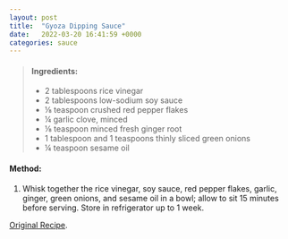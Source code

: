 ```yaml
---
layout: post
title:  "Gyoza Dipping Sauce"
date:   2022-03-20 16:41:59 +0000
categories: sauce
---
```

> #### Ingredients:
>
> - 2 tablespoons rice vinegar
> - 2 tablespoons low-sodium soy sauce
> - ⅛ teaspoon crushed red pepper flakes
> - ¼ garlic clove, minced
> - ⅛ teaspoon minced fresh ginger root
> - 1 tablespoon and 1 teaspoons thinly sliced green onions
> - ¼ teaspoon sesame oil



#### Method:


1. Whisk together the rice vinegar, soy sauce, red pepper flakes, garlic, ginger, green onions, and sesame oil in a bowl; allow to sit 15 minutes before serving. Store in refrigerator up to 1 week.


[Original Recipe][original-recipe].

[original-recipe]: https://www.allrecipes.com/recipe/162361/gyoza-sauce/